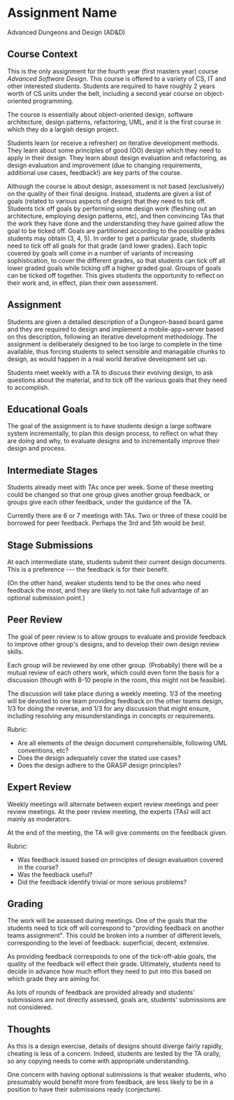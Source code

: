 # Assignment Name

Advanced Dungeons and Design (AD&D)

## Course Context

This is the only assignment for the fourth year (first masters year) course
_Advanced Software Design_. This course is offered to a variety of CS, IT and 
other interested students. Students are required to have roughly 2 years worth
of CS units under the belt, including a second year course on object-oriented
programming. 

The course is essentially about object-oriented design, software architecture, design patterns, refactoring,
UML, and it is the first course in which they do a largish design project.

Students learn (or receive a refresher) on iterative development methods.
They learn about some principles of good (OO) design which they need to
apply in their design. They learn about design evaluation and refactoring,
as design evaluation and  improvement (due to changing requirements, 
additional use cases, feedback!) are key parts of the course.

Although the course is about design, assessment is not based (exclusively) on the quality of
their final designs. Instead, students are given a list of goals (related to various
aspects of design) that they need to tick off. Students tick off goals by performing
some design work (fleshing out an architecture, employing design patterns, etc),
and then convincing TAs that the work they have done and the understanding they 
have gained allow the goal to be ticked off. Goals are partitioned according to
the possible grades students may obtain (3, 4, 5). In order to get a particular grade,
students need to tick off all goals for that grade (and lower grades). Each
topic covered by goals will come in a number of variants of increasing sophistication, to
cover the different grades, so that students can tick off all lower graded goals 
while ticking off a higher graded goal. Groups of goals can be ticked off together.
This gives students the opportunity to reflect on their work and, in effect,
plan their own assessment. 


## Assignment

Students are given a detailed description of a Dungeon-based board game and they are required
to design and implement a mobile-app+server based on this description, following an iterative development methodology.
The assignment is deliberately designed to be too large to complete in the time 
available, thus forcing students to select sensible and managable chunks to
design, as would happen in a real world iterative development set up.

Students meet weekly with a TA to discuss their evolving design, to ask questions
about the material, and to tick off the various goals that they need to accomplish.

## Educational Goals

The goal of the assignment is to have students design a large software system
incrementally, to plan this design process, to reflect on what they are
doing and why, to evaluate designs and to incrementally improve their design and process.

## Intermediate Stages

Students already meet with TAs once per week. Some of these meeting could be changed so that
one group gives another group feedback, or groups give each other feedback, under the guidance
of the TA. 

Currently there are 6 or 7 meetings with TAs. Two or three of these could be borrowed
for peer feedback. Perhaps the 3rd and 5th would be best.


## Stage Submissions


At each intermediate state, students submit their current design documents. 
This is a preference --- the feedback is for their benefit.

(On the other hand, weaker students tend to be the ones who need feedback the 
most, and they are likely to not take full advantage of an optional submission
point.)

## Peer Review

The goal of peer review is to allow groups to evaluate and provide feedback to improve
other group's designs, and to develop their own design review skills.

Each group will be reviewed by one other group. (Probablly) there will be a mutual review of
each others work, which could even form the basis for a discussion (though with 8-10 people
in the room, this might not be feasible).

The discussion will take place during a weekly meeting. 1/3 of the meeting will be devoted
to one team providing feedback on the other teams design, 1/3 for doing the reverse, and
1/3 for any discussion that might ensure, including resolving any misunderstandings in
concepts or requirements.

Rubric:
- Are all elements of the design document comprehensible, following UML conventions, etc?
- Does the design adequately cover the stated use cases?
- Does the design adhere to the GRASP design principles?

## Expert Review

Weekly meetings will alternate between expert review meetings and peer review meetings.
At the peer review meeting, the experts (TAs) will act mainly as moderators.

At the end of the meeting, the TA will give comments on the feedback given.

Rubric:
- Was feedback issued based on principles of design evaluation covered in the course?
- Was the feedback useful?
- Did the feedback identify trivial or more serious problems?

## Grading

The work will be assessed during meetings. One of the goals that the students need to tick off will 
correspond to "providing feedback on another teams assignment". This could be broken into a number
of different levels, corresponding to the level of feedback: superficial, decent, extensive.

As providing feedback corresponds to one of the tick-off-able goals, the quality of the feedback
will effect their grade. Ultimately, students need to decide in advance how much effort they need
to put into this based on which grade they are aiming for.

As lots of rounds of feedback are provided already and students' submissions are not directly assessed,
goals are, students' submissions are not considered.

## Thoughts

As this is a design exercise, details of designs should diverge fairly rapidly,   cheating is less of a concern. Indeed, students are tested by the TA orally, so any copying needs to come with appropriate understanding.

One concern with having optional submissions is that weaker students, who presumably would benefit more
from feedback, are less likely to be in a position to have their submissions ready (conjecture).
